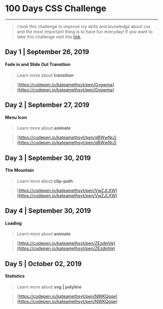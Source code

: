 # 100 Days CSS Challenge
***
> I took this challenge to improve my skills and knowledge about css and the most important thing is to have fun everyday! If you want to take this challenge visit this [link](https://100dayscss.com/).

## Day 1 | September 26, 2019
#### Fade in and Slide Out Transition
> Learn more about **transition**

> [https://codepen.io/kateamethsyt/pen/Gvgwma](https://codepen.io/kateamethsyt/pen/Gvgwma)

## Day 2 | September 27, 2019
#### Menu Icon
> Learn more about **animate**

> [https://codepen.io/kateamethsyt/pen/qBWwNrJ](https://codepen.io/kateamethsyt/pen/qBWwNrJ)


## Day 3 | September 30, 2019
#### The Mountain
> Learn more about **clip-path**

> [https://codepen.io/kateamethsyt/pen/VwZJLXW](https://codepen.io/kateamethsyt/pen/VwZJLXW)

## Day 4 | September 30, 2019
#### Loading
> Learn more about **animate**

> [https://codepen.io/kateamethsyt/pen/ZEzdmVe](https://codepen.io/kateamethsyt/pen/ZEzdmVe)


## Day 5 | October 02, 2019
#### Statistics
> Learn more about **svg | polyline**

> [https://codepen.io/kateamethsyt/pen/NWKQgqe](https://codepen.io/kateamethsyt/pen/NWKQgqe)

